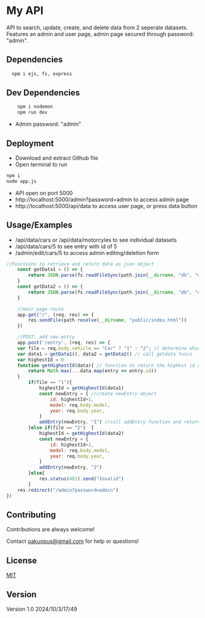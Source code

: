 
# My API

API to search, update, create, and delete data from 2 seperate datasets. Features an admin and user page, admin page secured through password: "admin".



## Dependencies

```bash
  npm i ejs, fs, express
```

## Dev Dependencies

```bash
    npm i nodemon
    npm run dev
```
- Admin password: "admin"
## Deployment
- Download and extract Github file
- Open terminal to run
```bash 
npm i
node app.js
```
- API open on port 5000
- http://localhost:5000/admin?password=admin to access admin page
- http://localhost:5000/api/data to access user page, or press data button


## Usage/Examples

- /api/data/cars or /api/data/motorcyles to see individual datasets
- /api/data/cars/5 to see entry with id of 5
- /admin/edit/cars/5 to access admin editing/deletion form

```javascript
//Functions to retrieve and return data as json object
    const getData1 = () => {
        return JSON.parse(fs.readFileSync(path.join(__dirname, "db", "data1.json"), "utf-8"))
    }
    const getData2 = () => {
        return JSON.parse(fs.readFileSync(path.join(__dirname, "db", "data2.json"), "utf-8"))
    }

    //main page route
    app.get("/", (req, res) => {
        res.sendFile(path.resolve(__dirname, "public/index.html"))
    })

    //POST: add new entry
    app.post('/entry', (req, res) => {
    var file = req.body.vehicle == "Car" ? "1" : "2"; // determine which dataset to append to
    var data1 = getData1(), data2 = getData2() // call getdata funcs
    var highestId = 0 
    function getHighestId(data){ // function to return the highest id of the specified dataset
        return Math.max(...data.map(entry => entry.id))
    }
        if(file == "1"){
            highestId = getHighestId(data1) 
            const newEntry = { //create newEntry object
                id: highestId+1,
                model: req.body.model,
                year: req.body.year,
            }
            addEntry(newEntry, "1") //call addEntry function and return new entry and specified file to save the entry to dataset
        }else if(file == "2")  {
            highestId = getHighestId(data2)
            const newEntry = {
                id: highestId+1,
                model: req.body.model,
                year: req.body.year,
            }
            addEntry(newEntry, "2")
        }else{
            res.status(401).send("Invalid")
        }
    res.redirect("/admin?password=admin")
})
```





## Contributing

Contributions are always welcome!

Contact oakuopus@gmail.com for help or questions!


## License

[MIT](https://choosealicense.com/licenses/mit/)

## Version

Version 1.0 
2024/10/3/17/49